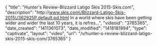 {
    "title": "Hunter's Review-Blizzard Latigo Skis 2015-Skis.com",
    "description": "http:\/\/www.skis.com\/Blizzard-Latigo-Skis-2015\/362925P,default,pd.html In a world where skis have been getting wider and wider the last 10 years, it is refres...",
    "videoid": "3765365",
    "date_created": "1411361073",
    "date_modified": "1418181994",
    "type": "captivate",
    "layout": "video",
    "url": "\/v\/hunter-s-review-blizzard-latigo-skis-2015-skis-com\/3765365"
}
